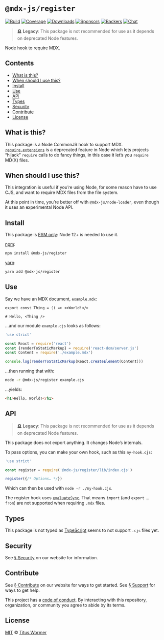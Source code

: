 # `@mdx-js/register`

[![Build][build-badge]][build]
[![Coverage][coverage-badge]][coverage]
[![Downloads][downloads-badge]][downloads]
[![Sponsors][sponsors-badge]][collective]
[![Backers][backers-badge]][collective]
[![Chat][chat-badge]][chat]

> 🪦 **Legacy**: This package is not recommended for use as it depends on
> deprecated Node features.

Node hook to require MDX.

## Contents

*   [What is this?](#what-is-this)
*   [When should I use this?](#when-should-i-use-this)
*   [Install](#install)
*   [Use](#use)
*   [API](#api)
*   [Types](#types)
*   [Security](#security)
*   [Contribute](#contribute)
*   [License](#license)

## What is this?

This package is a Node CommonJS hook to support MDX.
[`require.extensions`](https://nodejs.org/api/modules.html#modules\_require\_extensions)
is a deprecated feature in Node which lets projects “hijack” `require` calls to
do fancy things, in this case it let’s you `require` MD(X) files.

## When should I use this?

This integration is useful if you’re using Node, for some reason have to use
CJS, and want to require MDX files from the file system.

At this point in time, you’re better off with `@mdx-js/node-loader`, even though
it uses an experimental Node API.

## Install

This package is [ESM only](https://gist.github.com/sindresorhus/a39789f98801d908bbc7ff3ecc99d99c):
Node 12+ is needed to use it.

[npm][]:

```sh
npm install @mdx-js/register
```

[yarn][]:

```sh
yarn add @mdx-js/register
```

## Use

Say we have an MDX document, `example.mdx`:

```mdx
export const Thing = () => <>World!</>

# Hello, <Thing />
```

…and our module `example.cjs` looks as follows:

```js
'use strict'

const React = require('react')
const {renderToStaticMarkup} = require('react-dom/server.js')
const Content = require('./example.mdx')

console.log(renderToStaticMarkup(React.createElement(Content)))
```

…then running that with:

```sh
node -r @mdx-js/register example.cjs
```

…yields:

```html
<h1>Hello, World!</h1>
```

## API

> 🪦 **Legacy**: This package is not recommended for use as it depends on
> deprecated Node features.

This package does not export anything.
It changes Node’s internals.

To pass options, you can make your own hook, such as this `my-hook.cjs`:

```js
'use strict'

const register = require('@mdx-js/register/lib/index.cjs')

register({/* Options… */})
```

Which can then be used with `node -r ./my-hook.cjs`.

The register hook uses [`evaluateSync`](#).
That means `import` (and `export … from`) are not supported when requiring
`.mdx` files.

## Types

This package is not typed as [TypeScript](https://www.typescriptlang.org)
seems to not support `.cjs` files yet.

## Security

See [§ Security](#) on our website for information.

## Contribute

See [§ Contribute][contribute] on our website for ways to get started.
See [§ Support][support] for ways to get help.

This project has a [code of conduct][coc].
By interacting with this repository, organization, or community you agree to
abide by its terms.

## License

[MIT][] © [Titus Wormer][author]

[build-badge]: https://github.com/mdx-js/mdx/workflows/main/badge.svg

[build]: https://github.com/mdx-js/mdx/actions

[coverage-badge]: https://img.shields.io/codecov/c/github/mdx-js/mdx/main.svg

[coverage]: https://codecov.io/github/mdx-js/mdx

[downloads-badge]: https://img.shields.io/npm/dm/@mdx-js/register.svg

[downloads]: https://www.npmjs.com/package/@mdx-js/register

[sponsors-badge]: https://opencollective.com/unified/sponsors/badge.svg

[backers-badge]: https://opencollective.com/unified/backers/badge.svg

[collective]: https://opencollective.com/unified

[chat-badge]: https://img.shields.io/badge/chat-discussions-success.svg

[chat]: https://github.com/mdx-js/mdx/discussions

[npm]: https://docs.npjs.com/cli/install

[yarn]: https://classic.yarnpkg.com/docs/cli/add/

[contribute]: https://v2.mdxjs.com/contributing/

[support]: https://v2.mdxjs.com/support/

[coc]: https://github.com/mdx-js/.github/blob/master/code-of-conduct.md

[mit]: https://github.com/mdx-js/mdx/blob/main/packages/register/license

[author]: https://wooorm.com
